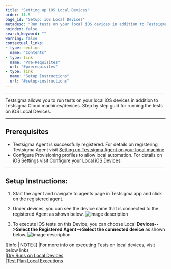 ```yaml
---
title: "Setting up iOS Local Devices"
order: 11.5
page_id: "Setup: iOS Local Devices"
metadesc: "Run tests on your local iOS devices in addition to Testsigma Cloud machines/devices. Learn how to setup iOS Local Devices in Testsigma application."
noindex: false
search_keyword: ""
warning: false
contextual_links:
- type: section
  name: "Contents"
- type: link
  name: "Pre-Requisites"
  url: "#prerequisites"
- type: link
  name: "Setup Instructions"
  url: "#setup-instructions"
---
```


---

Testsigma allows you to run tests on your local iOS devices in addition to Testsigma Cloud machines/devices. Step by step guid for running the tests on iOS Local Devices.

---
## **Prerequisites**
- Testsigma Agent is successfully registered. For details on registering Testsigma Agent visit [Setting up Testsigma Agent on your local machine](https://testsigma.com/docs/agent/setup-on-windows-mac-linux/)
- Configure Provisioning profiles to allow local automation. For details on iOS Settings visit [Configure your Local iOS Devices](https://testsigma.com/docs/configuration/ios-settings/)

---
## **Setup Instructions:**

1. Start the agent and navigate to agents page in Testsigma app and click on the registered agent.
2. Under devices, you can see the device name that is connected to the registered Agent as shown below.
   ![image description](https://docs.testsigma.com/images/ios-setup/agent-device.png)

3. To execute IOS tests on this Device, you can choose Local **Devices-->Select the Registered Agent-->Select the connected device** as shown below.
   ![image description](https://docs.testsigma.com/images/ios-setup/agent-device-selection-dry-run.png)

[[info | NOTE:]]
|For more info on executing Tests on local devices, visit below links <br/>
|[Dry Runs on Local Devices](https://testsigma.com/docs/runs/dry-runs-on-local-devices/) <br/>
|[Test Plan Local Executions](https://testsigma.com/docs/runs/test-plans-on-local-devices/)<br/>
